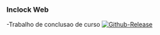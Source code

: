 ### Inclock Web ###
-Trabalho de conclusao de curso
[![Github-Release](https://img.shields.io/github/release/filoe/cscore.svg)](https://github.com/MrBuble/Inclock-Web/releases)
